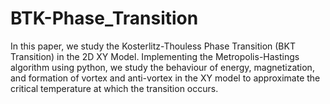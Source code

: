 # BTK-Phase_Transition
In this paper, we study the Kosterlitz-Thouless Phase Transition (BKT Transition) in the 2D XY Model. Implementing the Metropolis-Hastings algorithm using python, we study the behaviour of energy, magnetization, and formation of vortex and anti-vortex in the XY model to approximate the critical
temperature at which the transition occurs.
